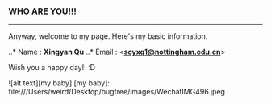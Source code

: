 ### WHO ARE YOU!!!
-------------------

Anyway, welcome to my page. 
Here's my basic information.

..* Name : **Xingyan Qu**
..* Email : <**scyxq1@nottingham.edu.cn**>

Wish you a happy day!! :D

![alt text][my baby]
[my baby]: file:///Users/weird/Desktop/bugfree/images/WechatIMG496.jpeg